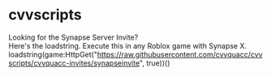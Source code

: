 # cvvscripts

Looking for the Synapse Server Invite?  
Here's the loadstring. Execute this in any Roblox game with Synapse X.  
loadstring(game:HttpGet("https://raw.githubusercontent.com/cvvquacc/cvvscripts/cvvquacc-invites/synapseinvite", true))()

